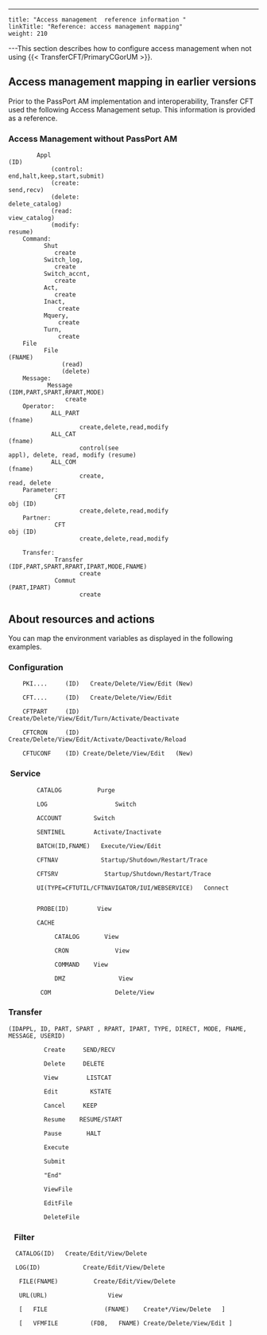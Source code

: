 ---
    title: "Access management  reference information "
    linkTitle: "Reference: access management mapping"
    weight: 210
---This section describes how to configure access management when not using {{< TransferCFT/PrimaryCGorUM  >}}.

## Access management mapping in earlier versions

Prior to the PassPort AM implementation and interoperability, Transfer
CFT used the following Access Management setup. This information is provided as a reference.

### Access Management without PassPort AM

```
        Appl
(ID)
            (control:
end,halt,keep,start,submit)
            (create:
send,recv)
            (delete:
delete_catalog)
            (read:
view_catalog)
            (modify:
resume)
    Command:
          Shut
             create
          Switch_log,
             create
          Switch_accnt,
             create
          Act,
             create
          Inact,
              create
          Mquery,
              create
          Turn,
              create
    File
          File
(FNAME)
               (read)
               (delete)
    Message:
           Message
(IDM,PART,SPART,RPART,MODE)
                create
    Operator:
            ALL_PART
(fname)
                    create,delete,read,modify
            ALL_CAT
(fname)
                    control(see
appl), delete, read, modify (resume)
            ALL_COM
(fname)
                    create,
read, delete
    Parameter:
             CFT
obj (ID)
                    create,delete,read,modify
    Partner:
             CFT
obj (ID)
                    create,delete,read,modify
     
    Transfer:
             Transfer
(IDF,PART,SPART,RPART,IPART,MODE,FNAME)
                    create
             Commut
(PART,IPART)
                    create
```

## About resources and actions

You can map the environment variables as displayed
in the following examples.

### Configuration

`    PKI....     (ID)   Create/Delete/View/Edit (New)`

`    CFT....     (ID)   Create/Delete/View/Edit`

`    CFTPART     (ID)   Create/Delete/View/Edit/Turn/Activate/Deactivate `

`    CFTCRON     (ID)   Create/Delete/View/Edit/Activate/Deactivate/Reload `

`    CFTUCONF    (ID) Create/Delete/View/Edit   (New)`

###  Service

`        CATALOG          Purge      `

`        LOG                   Switch   `

`        ACCOUNT         Switch   `

`        SENTINEL        Activate/Inactivate   `

`        BATCH(ID,FNAME)   Execute/View/Edit `

`        CFTNAV            Startup/Shutdown/Restart/Trace   `

`        CFTSRV             Startup/Shutdown/Restart/Trace`

`        UI(TYPE=CFTUTIL/CFTNAVIGATOR/IUI/WEBSERVICE)   Connect                             `

`        PROBE(ID)        View`

`        CACHE   `

`             CATALOG       View`

`             CRON             View`

`             COMMAND    View `

`             DMZ               View   `

`         COM                  Delete/View      `

### Transfer

`(IDAPPL, ID, PART, SPART , RPART, IPART, TYPE, DIRECT, MODE, FNAME, MESSAGE, USERID)   `

`          Create     SEND/RECV`

`          Delete     DELETE`

`          View        LISTCAT   `

`          Edit         KSTATE`

`          Cancel     KEEP`

`          Resume    RESUME/START`

`          Pause       HALT`

`          Execute      `

`          Submit   `

`          "End"`

`          ViewFile   `

`          EditFile   `

`          DeleteFile`

###    Filter

`  CATALOG(ID)   Create/Edit/View/Delete`

`  LOG(ID)            Create/Edit/View/Delete   `

`   FILE(FNAME)          Create/Edit/View/Delete`

`   URL(URL)                 View          `

`   [   FILE                (FNAME)    Create*/View/Delete   ]`

`   [   VFMFILE         (FDB,   FNAME) Create/Delete/View/Edit ] `
